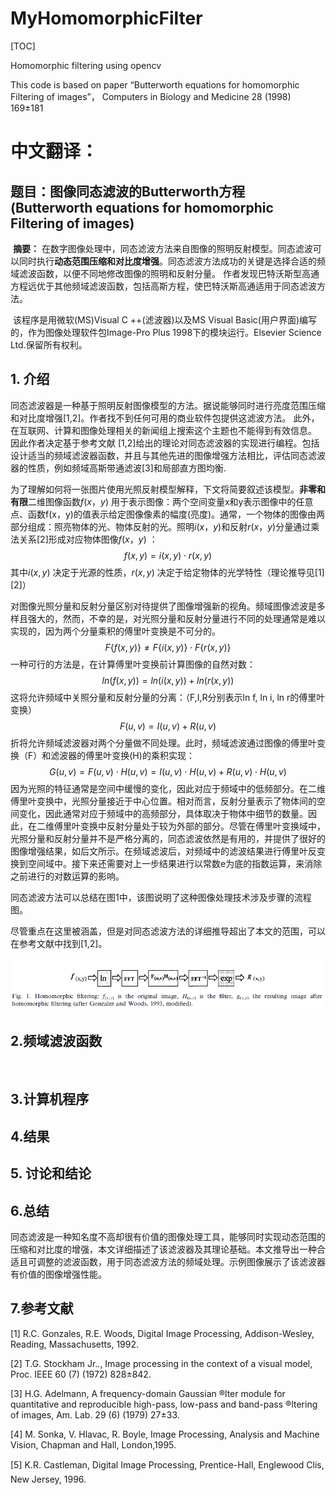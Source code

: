 # MyHomomorphicFilter

[TOC]

Homomorphic filtering using opencv

This code is based on paper “Butterworth equations for homomorphic Filtering of images”， Computers in Biology and Medicine 28 (1998) 169±181

# 中文翻译：

## 题目：图像同态滤波的Butterworth方程(Butterworth equations for homomorphic Filtering of images)

​	**摘要：** 在数字图像处理中，同态滤波方法来自图像的照明反射模型。同态滤波可以同时执行**动态范围压缩和对比度增强**。同态滤波方法成功的关键是选择合适的频域滤波函数，以便不同地修改图像的照明和反射分量。 作者发现巴特沃斯型高通方程远优于其他频域滤波函数，包括高斯方程，使巴特沃斯高通适用于同态滤波方法。

​	该程序是用微软(MS)Visual C ++(滤波器)以及MS Visual Basic(用户界面)编写的，作为图像处理软件包Image-Pro Plus 1998下的模块运行。Elsevier Science Ltd.保留所有权利。

## 1. 介绍

​	同态滤波器是一种基于照明反射图像模型的方法。据说能够同时进行亮度范围压缩和对比度增强[1,2]。作者找不到任何可用的商业软件包提供这滤波方法。 此外，在互联网、计算和图像处理相关的新闻组上搜索这个主题也不能得到有效信息。 因此作者决定基于参考文献 [1,2]给出的理论对同态滤波器的实现进行编程。包括设计适当的频域滤波器函数，并且与其他先进的图像增强方法相比，评估同态滤波器的性质，例如频域高斯带通滤波[3]和局部直方图均衡.

​	为了理解如何将一张图片使用光照反射模型解释，下文将简要叙述该模型。**非零和有限**二维图像函数$f(x，y)$ 用于表示图像：两个空间变量x和y表示图像中的任意点、函数f(x，y)的值表示给定图像像素的幅度(亮度)。通常，一个物体的图像由两部分组成：照亮物体的光、物体反射的光。照明$i(x，y)$和反射$r(x，y)$分量通过乘法关系[2]形成对应物体图像$f(x，y)$ ：
$$
f(x,y)=i(x,y)\cdot r(x,y) \tag{1}
$$
其中$i(x,y)$ 决定于光源的性质，$r(x,y)$ 决定于给定物体的光学特性（理论推导见[1]\[2]）

​	对图像光照分量和反射分量区别对待提供了图像增强新的视角。频域图像滤波是多样且强大的，然而，不幸的是，对光照分量和反射分量进行不同的处理通常是难以实现的，因为两个分量乘积的傅里叶变换是不可分的。
$$
F\{f(x,y)\}\ne F\{i(x,y)\}\cdot F\{r(x,y)\} \tag{2}
$$
一种可行的方法是，在计算傅里叶变换前计算图像的自然对数：
$$
ln(f(x,y))=ln(i(x,y))+ln(r(x,y)) \tag{3}
$$
这将允许频域中关照分量和反射分量的分离：（F,I,R分别表示ln f, ln i, ln r的傅里叶变换）
$$
F(u,v)=I(u,v)+R(u,v) \tag{4}
$$
折将允许频域滤波器对两个分量做不同处理。此时，频域滤波通过图像的傅里叶变换（F）和滤波器的傅里叶变换(H)的乘积实现：
$$
G(u,v)=F(u,v)\cdot H(u,v) = I(u,v) \cdot H(u,v) + R(u,v)\cdot H(u,v) \tag{5}
$$
因为光照的特征通常是空间中缓慢的变化，因此对应于频域中的低频部分。在二维傅里叶变换中，光照分量接近于中心位置。相对而言，反射分量表示了物体间的空间变化，因此通常对应于频域中的高频部分，具体取决于物体中细节的数量。因此，在二维傅里叶变换中反射分量处于较为外部的部分。尽管在傅里叶变换域中，光照分量和反射分量并不是严格分离的，同态滤波依然是有用的，并提供了很好的图像增强结果，如后文所示。在频域滤波后，对频域中的滤波结果进行傅里叶反变换到空间域中。接下来还需要对上一步结果进行以常数e为底的指数运算，来消除之前进行的对数运算的影响。

​	同态滤波方法可以总结在图1中，该图说明了这种图像处理技术涉及步骤的流程图。

​	尽管重点在这里被涵盖，但是对同态滤波方法的详细推导超出了本文的范围，可以在参考文献中找到[1,2]。

![.\\readme\\flowchart.png](.\\readme\\flowchart.png)



## 2.频域滤波函数

​	

## 3.计算机程序

## 4.结果

## 5. 讨论和结论

## 6.总结

​	同态滤波是一种知名度不高却很有价值的图像处理工具，能够同时实现动态范围的压缩和对比度的增强，本文详细描述了该滤波器及其理论基础。本文推导出一种合适且可调整的滤波函数，用于同态滤波方法的频域处理。示例图像展示了该滤波器有价值的图像增强性能。

## 7.参考文献

[1] R.C. Gonzales, R.E. Woods, Digital Image Processing, Addison-Wesley, Reading, Massachusetts, 1992.

[2] T.G. Stockham Jr.., Image processing in the context of a visual model, Proc. IEEE 60 (7) (1972) 828±842.

[3] H.G. Adelmann, A frequency-domain Gaussian ®lter module for quantitative and reproducible high-pass, low-pass and band-pass ®ltering of images, Am. Lab. 29 (6) (1979) 27±33.

[4] M. Sonka, V. Hlavac, R. Boyle, Image Processing, Analysis and Machine Vision, Chapman and Hall, London,1995.

[5] K.R. Castleman, Digital Image Processing, Prentice-Hall, Englewood Clis, New Jersey, 1996.



